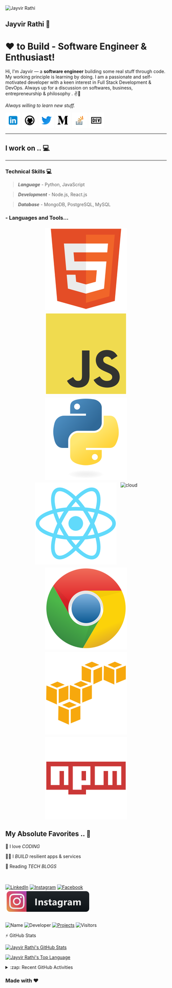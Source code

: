 <!-- Header -->
<img src="https://avatars0.githubusercontent.com/u/10550020?s=400&u=766403dab360020e2669fca8fbdd0ae68021fe38&v=4" alt="Jayvir Rathi" width="100"/>

## Jayvir Rathi 👋

[1.1]: https://github.com/Jayvirrathi/Jayvirrathi/blob/master/assets/icons/icons8-linkedin-48.png 'linkedin icon with padding'
[2.1]: https://github.com/Jayvirrathi/Jayvirrathi/blob/master/assets/icons/icons8-github-48.png 'github icon with padding'
[3.1]: https://github.com/Jayvirrathi/Jayvirrathi/blob/master/assets/icons/icons8-twitter-48.png 'twitter icon with padding'
[4.1]: https://github.com/Jayvirrathi/Jayvirrathi/blob/master/assets/icons/icons8-medium-new-48.png 'medium icon with padding'
[5.1]: https://github.com/Jayvirrathi/Jayvirrathi/blob/master/assets/icons/icons8-stack-overflow-48.png 'stackoverflow icon with padding'
[6.1]: https://github.com/Jayvirrathi/Jayvirrathi/blob/master/assets/icons/icons8-dev-48.png 'dev icon with padding'

<!-- links to my social media accounts -->

[1]: https://www.linkedin.com/in/jayvirrathi
[2]: https://www.github.com/jayvirrathi
[3]: https://www.twitter.com/jayvirrathi
[4]: http://www.medium.com/@jayvirrathi
[5]: https://stackoverflow.com/users/10936378/jayvir-rathi
[6]: http://dev.to/jayvirrathi

<!-- section - intro -->

# ❤ to Build - Software Engineer & Enthusiast!

Hi, I'm Jayvir — a **software engineer** building some real stuff through code. My working principle is learning by doing.
I am a passionate and self-motivated developer with a keen interest in Full Stack Development & DevOps.
Always up for a discussion on softwares, business, entrepreneurship & philosophy . ✌💖

_Always willing to learn new stuff._

<!-- section - intro -->

<!-- section - social media icons -->

[![linkedin jayvirrathi][1.1]][1]
[![github jayvirrathi][2.1]][2]
[![twitter jayvirrathi][3.1]][3]
[![medium jayvirrathi][4.1]][4]
[![stackoverflow jayvir-rathi][5.1]][5]
[![dev to jayvirrathi][6.1]][6]

<!-- section - social media icons -->

---

<!-- section - skills -->

## I work on .. 💻

---

### Technical Skills 💻

> **_Language_** - Python, JavaScript

> **_Development_** - Node.js, React.js

> **_Database_** - MongoDB, PostgreSQL, MySQL

### - Languages and Tools...

<p align="center">

<img src="https://raw.githubusercontent.com/Jayvirrathi/Jayvirrathi/master/svg/dev/languages/html.svg" alt="html" style="vertical-align:top; margin:4px">

<img src="https://raw.githubusercontent.com/Jayvirrathi/Jayvirrathi/master/svg/dev/languages/js.svg" alt="js" style="vertical-align:top; margin:4px">

<img src="https://raw.githubusercontent.com/Jayvirrathi/Jayvirrathi/master/svg/dev/languages/python.svg" alt="python" style="vertical-align:top; margin:4px">

<img src="https://raw.githubusercontent.com/Jayvirrathi/Jayvirrathi/master/svg/dev/frameworks/react.svg" alt="react" style="vertical-align:top; margin:4px">

<img src="https://raw.githubusercontent.com/Jayvirrathi/Jayvirrathi/master/svg/dev/misc/nodejs.svg" alt="cloud" style="vertical-align:top; margin:4px">

<img src="https://raw.githubusercontent.com/Jayvirrathi/Jayvirrathi/master/svg/dev/misc/chrome.svg" alt="chrome" style="vertical-align:top; margin:4px">

<img src="https://raw.githubusercontent.com/Jayvirrathi/Jayvirrathi/master/svg/dev/services/aws.svg" alt="aws" style="vertical-align:top; margin:4px">

<img src="https://raw.githubusercontent.com/Jayvirrathi/Jayvirrathi/master/svg/dev/services/npm.svg" alt="npm" style="vertical-align:top; margin:4px">

</p>

<!-- section - interests -->

## My Absolute Favorites .. 💖

🦄 I love _CODING_

👨‍💻 I _BUILD_ resilient apps & services

📰 Reading _TECH BLOGS_

<!-- section - social media icons -->

<!-- [![linkedin jayvirrathi][1.1]][1]
[![github jayvirrathi][2.1]][2]
[![twitter jayvirrathi][3.1]][3]
[![medium jayvirrathi][4.1]][4]
[![stackoverflow jayvir-rathi][5.1]][5]
[![dev to jayvirrathi][6.1]][6] -->

</br>
</br>
<a href="https://www.linkedin.com/in/jayvirrathi"><img src="https://img.shields.io/badge/LinkedIn-%230077B5.svg?&style=flat-square&logo=linkedin&logoColor=white" alt="LinkedIn"></a>
<a href="https://www.instagram.com/jayvirrathi"><img src="https://img.shields.io/badge/Instagram-%23E4405F.svg?&style=flat-square&logo=instagram&logoColor=white" alt="Instagram"></a>
<a href="https://www.facebook.com/jayvirrathi"><img src="https://img.shields.io/badge/Facebook-%231877F2.svg?&style=flat-square&logo=facebook&logoColor=white" alt="Facebook"></a>

<a href="https://www.instagram.com/jayvirrathi">
<img src="https://raw.githubusercontent.com/Jayvirrathi/Jayvirrathi/master/svg/social/instagram.svg" alt="instagram" style="vertical-align:top; margin:4px">
</a>

<!-- section - social media icons -->

## <!-- Footer -->

![Name](https://img.shields.io/badge/Maintainer-JayvirRathi-blue.svg)
![Developer](https://img.shields.io/badge/Role-Developer💻-orange.svg)
[![Projects](<https://img.shields.io/badge/Projects-Github(Repos)-lightgrey.svg>)](https://github.com/Jayvirrathi)
![Visitors](https://visitor-badge.glitch.me/badge?page_id=Jayvirrathi.visitor-badge)

:zap: GitHub Stats

[![Jayvir Rathi's GitHub Stats](https://github-readme-stats.vercel.app/api?username=Jayvirrathi&&show_icons=true&title_color=ffffff&icon_color=bb2acf&text_color=daf7dc&bg_color=151515)](https://github.com/Jayvirrathi)

[![Jayvir Rathi's Top Language](https://github-readme-stats.vercel.app/api/top-langs/?username=Jayvirrathi&layout=compact)](https://github.com/Jayvirrathi)

<details>
  <summary>:zap: Recent GitHub Activities</summary>
  
<!--START_SECTION:activity-->
<!--END_SECTION:activity-->

</details>

### Made with ❤️
